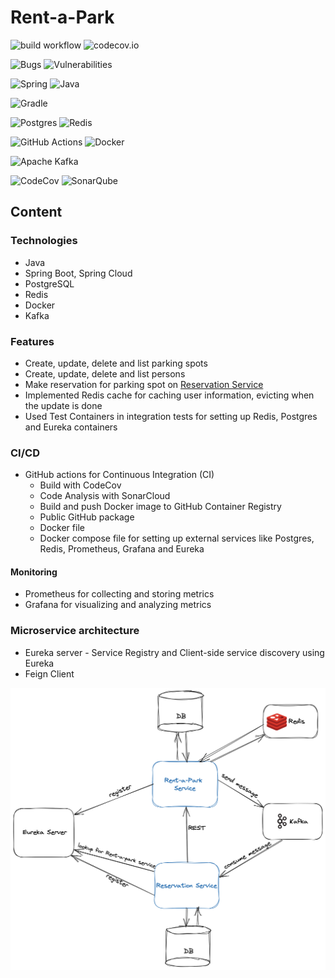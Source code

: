 # Rent-a-Park

![build workflow](https://github.com/Code-Of-Us/Rent-a-Park/actions/workflows/build.yaml/badge.svg)
![codecov.io](https://codecov.io/github/Code-Of-Us/Rent-a-Park/coverage.svg)

![Bugs](https://sonarcloud.io/api/project_badges/measure?project=Code-Of-Us_Rent-a-Park&metric=bugs)
![Vulnerabilities](https://sonarcloud.io/api/project_badges/measure?project=Code-Of-Us_Rent-a-Park&metric=vulnerabilities)

![Spring](https://img.shields.io/badge/spring-%236DB33F.svg?style=for-the-badge&logo=spring&logoColor=white)
![Java](https://img.shields.io/badge/java-%23ED8B00.svg?style=for-the-badge&logo=openjdk&logoColor=white)

![Gradle](https://img.shields.io/badge/Gradle-02303A.svg?style=for-the-badge&logo=Gradle&logoColor=white)

![Postgres](https://img.shields.io/badge/postgres-%23316192.svg?style=for-the-badge&logo=postgresql&logoColor=white)
![Redis](https://img.shields.io/badge/redis-%23DD0031.svg?style=for-the-badge&logo=redis&logoColor=white)

![GitHub Actions](https://img.shields.io/badge/github%20actions-%232671E5.svg?style=for-the-badge&logo=githubactions&logoColor=white)
![Docker](https://img.shields.io/badge/docker-%230db7ed.svg?style=for-the-badge&logo=docker&logoColor=white)

![Apache Kafka](https://img.shields.io/badge/Apache%20Kafka-000?style=for-the-badge&logo=apachekafka)

![CodeCov](https://img.shields.io/badge/codecov-%23ff0077.svg?style=for-the-badge&logo=codecov&logoColor=white)
![SonarQube](https://img.shields.io/badge/SonarQube-black?style=for-the-badge&logo=sonarqube&logoColor=4E9BCD)
## Content

### Technologies 

* Java
* Spring Boot, Spring Cloud
* PostgreSQL
* Redis
* Docker
* Kafka

### Features
* Create, update, delete and list parking spots
* Create, update, delete and list persons
* Make reservation for parking spot on [Reservation Service](https://github.com/Code-Of-Us/Reservation-Service)
* Implemented Redis cache for caching user information, evicting when the update is done
* Used Test Containers in integration tests for setting up Redis, Postgres and Eureka containers

### CI/CD

* GitHub actions for Continuous Integration (CI)
  * Build with CodeCov
  * Code Analysis with SonarCloud
  * Build and push Docker image to GitHub Container Registry
  * Public GitHub package
  * Docker file
  * Docker compose file for setting up external services like Postgres, Redis, Prometheus, Grafana and Eureka


#### Monitoring
* Prometheus for collecting and storing metrics
* Grafana for visualizing and analyzing metrics

### Microservice architecture
* Eureka server - Service Registry and Client-side service discovery using Eureka
* Feign Client

![Architecture](./src/main/resources/static/architecture-overview.png)